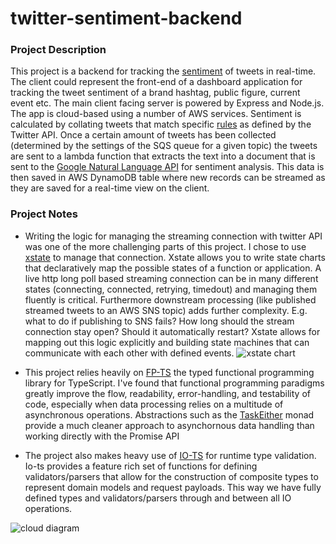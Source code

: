 # twitter-sentiment-backend


### Project Description
This project is a backend for tracking the [sentiment](https://en.wikipedia.org/wiki/Sentiment_analysis) of tweets in real-time. The client could represent the front-end of a dashboard application for tracking the tweet sentiment of a brand hashtag, public figure, current event etc. The main client facing server is powered by Express and Node.js. The app is cloud-based using a number of AWS services. Sentiment is calculated by collating tweets that match specific [rules](https://developer.twitter.com/en/docs/twitter-api/tweets/filtered-stream/api-reference/post-tweets-search-stream-rules#Validate) as defined by the Twitter API. Once a certain amount of tweets has been collected (determined by the settings of the SQS queue for a given topic) the tweets are sent to a lambda function that extracts the text into a document that is sent to the [Google Natural Language API](https://cloud.google.com/natural-language) for sentiment analysis. This data is then saved in AWS DynamoDB table where new records can be streamed as they are saved for a real-time view on the client.

### Project Notes
- Writing the logic for managing the streaming connection with twitter API was one of the more challenging parts of this project. I chose to use [xstate](https://xstate.js.org/docs/) to manage that connection. Xstate allows you to write state charts that declaratively map the possible states of a function or application. A live http long poll based streaming connection can be in many different states (connecting, connected, retrying, timedout) and managing them fluently is critical. Furthermore downstream processing (like published streamed tweets to an AWS SNS topic) adds further complexity. E.g. what to do if publishing to SNS fails? How long should the stream connection stay open? Should it automatically restart? Xstate allows for mapping out this logic explicitly and building state machines that can communicate with each other with defined events. ![xstate chart](https://user-images.githubusercontent.com/4350125/175186408-55ae071b-9fc0-4a3a-b127-94bb463f11e2.png)


- This project relies heavily on [FP-TS](https://gcanti.github.io/fp-ts/) the typed functional programming library for TypeScript. I've found that functional programming paradigms greatly improve the flow, readability, error-handling, and testability of code, especially when data processing relies on a multitude of asynchronous operations. Abstractions such as the [TaskEither](https://gcanti.github.io/fp-ts/modules/TaskEither.ts.html) monad provide a much cleaner approach to asynchornous data handling than working directly with the Promise API
- The project also makes heavy use of [IO-TS](https://gcanti.github.io/io-ts/) for runtime type validation. Io-ts provides a feature rich set of functions for defining validators/parsers that allow for the construction of composite types to represent domain models and request payloads. This way we have fully defined types and validators/parsers through and between all IO operations.



![cloud diagram](https://lucid.app/publicSegments/view/6bbd4cbe-c961-4c76-8141-28bc0dc73da5/image.png)
